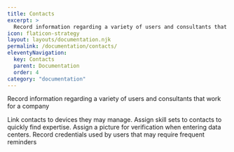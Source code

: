 ```yaml
---
title: Contacts
excerpt: >
  Record information regarding a variety of users and consultants that work for a company
icon: flaticon-strategy
layout: layouts/documentation.njk
permalink: /documentation/contacts/
eleventyNavigation:
  key: Contacts
  parent: Documentation
  order: 4
category: "documentation"
---
```


Record information regarding a variety of users and consultants that work for a company

Link contacts to devices they may manage.
Assign skill sets to contacts to quickly find expertise.
Assign a picture for verification when entering data centers.
Record credentials used by users that may require frequent reminders 